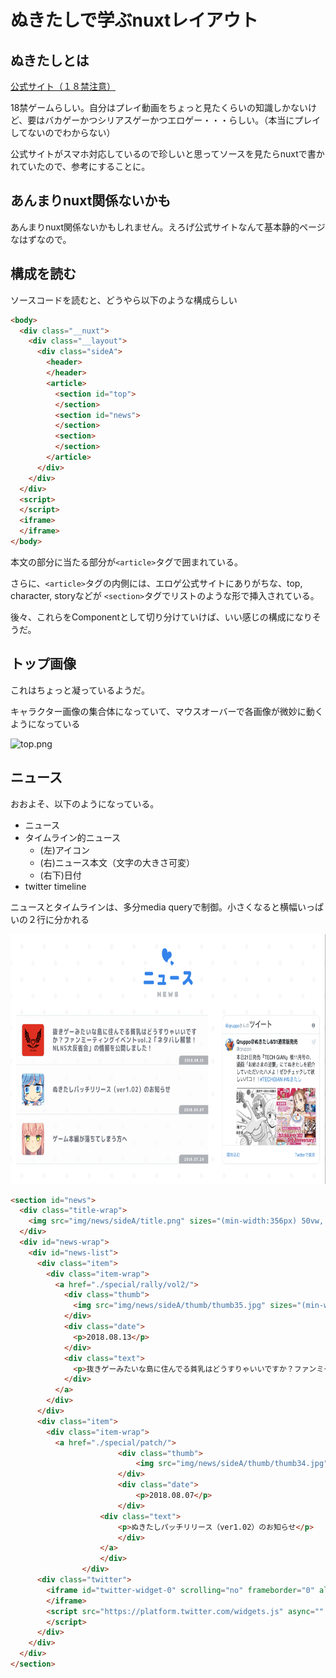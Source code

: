 # ぬきたしで学ぶnuxtレイアウト

## ぬきたしとは
[公式サイト（１８禁注意）](http://qruppo.com)

18禁ゲームらしい。自分はプレイ動画をちょっと見たくらいの知識しかないけど、要はバカゲーかつシリアスゲーかつエロゲー・・・らしい。（本当にプレイしてないのでわからない）

公式サイトがスマホ対応しているので珍しいと思ってソースを見たらnuxtで書かれていたので、参考にすることに。

## あんまりnuxt関係ないかも
あんまりnuxt関係ないかもしれません。えろげ公式サイトなんて基本静的ページなはずなので。


## 構成を読む

ソースコードを読むと、どうやら以下のような構成らしい

```html
<body>
  <div class="__nuxt">
    <div class="__layout">
      <div class="sideA">
        <header>
        </header>
        <article>
          <section id="top">
          </section>
          <section id="news">
          </section>
          <section>
          </section>
        </article>
      </div>
    </div>
  </div>
  <script>
  </script>
  <iframe>
  </iframe>
</body>
```

本文の部分に当たる部分が`<article>`タグで囲まれている。

さらに、`<article>`タグの内側には、エロゲ公式サイトにありがちな、top, character, storyなどが `<section>`タグでリストのような形で挿入されている。

後々、これらをComponentとして切り分けていけば、いい感じの構成になりそうだ。


## トップ画像
これはちょっと凝っているようだ。

キャラクター画像の集合体になっていて、マウスオーバーで各画像が微妙に動くようになっている

<img src="./top.png" width="600" height="400" alt="top.png">

## ニュース
おおよそ、以下のようになっている。

- ニュース
- タイムライン的ニュース
  - (左)アイコン
  - (右)ニュース本文（文字の大きさ可変）
  - (右下)日付
- twitter timeline

ニュースとタイムラインは、多分media queryで制御。小さくなると横幅いっぱいの２行に分かれる

<img src="./news.png" width="600" height="400" alt="top.png">


```html
<section id="news">
  <div class="title-wrap">
    <img src="img/news/sideA/title.png" sizes="(min-width:356px) 50vw, 100vw" srcset="img/news/sideA/title.png 200w, img/news/sideA/title@2x.png 400w" width="178">
  </div>
  <div id="news-wrap">
    <div id="news-list">
      <div class="item">
        <div class="item-wrap">
          <a href="./special/rally/vol2/">
            <div class="thumb">
              <img src="img/news/sideA/thumb/thumb35.jpg" sizes="(min-width:160px) 50vw, 100vw" width="80" srcset="img/news/sideA/thumb/thumb35.jpg 200w, img/news/sideA/thumb/thumb35@2x.jpg 400w">
            </div>
            <div class="date">
              <p>2018.08.13</p>
            </div>
            <div class="text">
              <p>抜きゲーみたいな島に住んでる貧乳はどうすりゃいいですか？ファンミーティングイベントvol.2「ネタバレ解禁！NLNS大反省会」の情報を公開しました！</p>
            </div>
          </a>
        </div>
      </div>
      <div class="item">
        <div class="item-wrap">
          <a href="./special/patch/">
						<div class="thumb">
							<img src="img/news/sideA/thumb/thumb34.jpg" sizes="(min-width:160px) 50vw, 100vw" width="80" srcset="img/news/sideA/thumb/thumb34.jpg 200w, img/news/sideA/thumb/thumb34@2x.jpg 400w">
						</div>
						<div class="date">
							<p>2018.08.07</p>
						</div>
					<div class="text">
						<p>ぬきたしパッチリリース（ver1.02）のお知らせ</p>
						</div>
					</a>
					</div>
				</div>
      <div class="twitter">
        <iframe id="twitter-widget-0" scrolling="no" frameborder="0" allowtransparency="true" allowfullscreen="true" class="twitter-timeline twitter-timeline-rendered" style="position: static; visibility: visible; display: inline-block; width: 100%; height: 364px; padding: 0px; border: none; max-width: 100%; min-width: 180px; margin-top: 0px; margin-bottom: 0px; min-height: 200px;" data-widget-id="profile:qruppo" title="Twitterタイムライン">
        </iframe>
        <script src="https://platform.twitter.com/widgets.js" async="" charset="utf-8">
        </script>
      </div>
    </div>
  </div>
</section>
```
